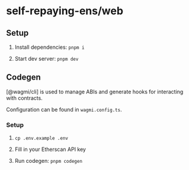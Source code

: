 # self-repaying-ens/web

## Setup

1. Install dependencies: `pnpm i`

2. Start dev server: `pnpm dev`

## Codegen

[@wagmi/cli] is used to manage ABIs and generate hooks for interacting with contracts.

Configuration can be found in `wagmi.config.ts`.

### Setup

1. `cp .env.example .env`

2. Fill in your Etherscan API key

3. Run codegen: `pnpm codegen`
